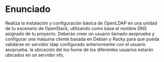 # Enunciado

Realiza la instalación y configuración básica de OpenLDAP en una unidad de tu escenario de OpenStack, utilizando como base el nombre DNS asignado de tu proyecto. Deberás crear un usuario llamado asoprueba y configurar una máquina cliente basada en Debian y Rocky para que pueda validarse en servidor ldap configurado anteriormente con el usuario asoprueba. la ubicación del los home de los diferentes usuarios estarán ubicados en un servidor nfs.

